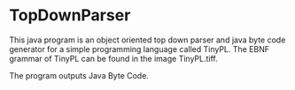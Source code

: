 # TopDownParser

This java program is an object oriented top down parser and java byte code generator for a simple programming language called TinyPL.
The EBNF grammar of TinyPL can be found in the image TinyPL.tiff.

The program outputs Java Byte Code.
